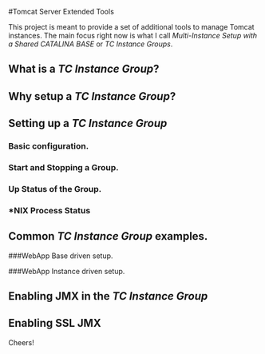 #Tomcat Server Extended Tools

This project is meant to provide a set of additional tools to manage Tomcat instances. The main focus right now is what
I call *Multi-Instance Setup with a Shared CATALINA BASE* or *TC Instance Groups*. 

## What is a *TC Instance Group*?

## Why setup a *TC Instance Group*?

## Setting up a *TC Instance Group*

### Basic configuration.

### Start and Stopping a Group.

### Up Status of the Group.

### *NIX Process Status

## Common *TC Instance Group* examples. 

###WebApp Base driven setup.

###WebApp Instance driven setup. 

## Enabling JMX in the *TC Instance Group*

## Enabling SSL JMX


Cheers!
